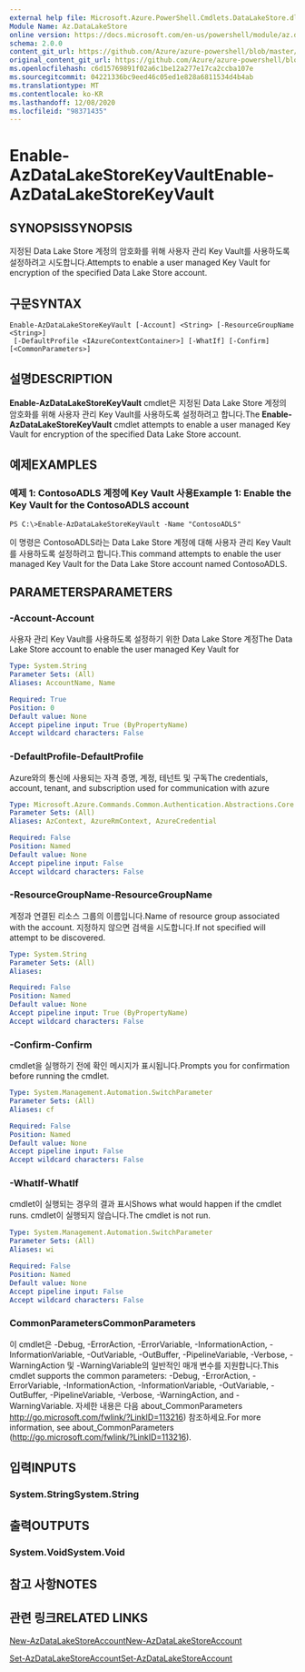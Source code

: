```yaml
---
external help file: Microsoft.Azure.PowerShell.Cmdlets.DataLakeStore.dll-Help.xml
Module Name: Az.DataLakeStore
online version: https://docs.microsoft.com/en-us/powershell/module/az.datalakestore/enable-azdatalakestorekeyvault
schema: 2.0.0
content_git_url: https://github.com/Azure/azure-powershell/blob/master/src/DataLakeStore/DataLakeStore/help/Enable-AzDataLakeStoreKeyVault.md
original_content_git_url: https://github.com/Azure/azure-powershell/blob/master/src/DataLakeStore/DataLakeStore/help/Enable-AzDataLakeStoreKeyVault.md
ms.openlocfilehash: c6d15769891f02a6c1be12a277e17ca2ccba107e
ms.sourcegitcommit: 04221336bc9eed46c05ed1e828a6811534d4b4ab
ms.translationtype: MT
ms.contentlocale: ko-KR
ms.lasthandoff: 12/08/2020
ms.locfileid: "98371435"
---
```

# <span data-ttu-id="418cb-101">Enable-AzDataLakeStoreKeyVault</span><span class="sxs-lookup"><span data-stu-id="418cb-101">Enable-AzDataLakeStoreKeyVault</span></span>

## <span data-ttu-id="418cb-102">SYNOPSIS</span><span class="sxs-lookup"><span data-stu-id="418cb-102">SYNOPSIS</span></span>
<span data-ttu-id="418cb-103">지정된 Data Lake Store 계정의 암호화를 위해 사용자 관리 Key Vault를 사용하도록 설정하려고 시도합니다.</span><span class="sxs-lookup"><span data-stu-id="418cb-103">Attempts to enable a user managed Key Vault for encryption of the specified Data Lake Store account.</span></span>

## <span data-ttu-id="418cb-104">구문</span><span class="sxs-lookup"><span data-stu-id="418cb-104">SYNTAX</span></span>

```
Enable-AzDataLakeStoreKeyVault [-Account] <String> [-ResourceGroupName <String>]
 [-DefaultProfile <IAzureContextContainer>] [-WhatIf] [-Confirm] [<CommonParameters>]
```

## <span data-ttu-id="418cb-105">설명</span><span class="sxs-lookup"><span data-stu-id="418cb-105">DESCRIPTION</span></span>
<span data-ttu-id="418cb-106">**Enable-AzDataLakeStoreKeyVault** cmdlet은 지정된 Data Lake Store 계정의 암호화를 위해 사용자 관리 Key Vault를 사용하도록 설정하려고 합니다.</span><span class="sxs-lookup"><span data-stu-id="418cb-106">The **Enable-AzDataLakeStoreKeyVault** cmdlet attempts to enable a user managed Key Vault for encryption of the specified Data Lake Store account.</span></span>

## <span data-ttu-id="418cb-107">예제</span><span class="sxs-lookup"><span data-stu-id="418cb-107">EXAMPLES</span></span>

### <span data-ttu-id="418cb-108">예제 1: ContosoADLS 계정에 Key Vault 사용</span><span class="sxs-lookup"><span data-stu-id="418cb-108">Example 1: Enable the Key Vault for the ContosoADLS account</span></span>
```
PS C:\>Enable-AzDataLakeStoreKeyVault -Name "ContosoADLS"
```

<span data-ttu-id="418cb-109">이 명령은 ContosoADLS라는 Data Lake Store 계정에 대해 사용자 관리 Key Vault를 사용하도록 설정하려고 합니다.</span><span class="sxs-lookup"><span data-stu-id="418cb-109">This command attempts to enable the user managed Key Vault for the Data Lake Store account named ContosoADLS.</span></span>

## <span data-ttu-id="418cb-110">PARAMETERS</span><span class="sxs-lookup"><span data-stu-id="418cb-110">PARAMETERS</span></span>

### <span data-ttu-id="418cb-111">-Account</span><span class="sxs-lookup"><span data-stu-id="418cb-111">-Account</span></span>
<span data-ttu-id="418cb-112">사용자 관리 Key Vault를 사용하도록 설정하기 위한 Data Lake Store 계정</span><span class="sxs-lookup"><span data-stu-id="418cb-112">The Data Lake Store account to enable the user managed Key Vault for</span></span>

```yaml
Type: System.String
Parameter Sets: (All)
Aliases: AccountName, Name

Required: True
Position: 0
Default value: None
Accept pipeline input: True (ByPropertyName)
Accept wildcard characters: False
```

### <span data-ttu-id="418cb-113">-DefaultProfile</span><span class="sxs-lookup"><span data-stu-id="418cb-113">-DefaultProfile</span></span>
<span data-ttu-id="418cb-114">Azure와의 통신에 사용되는 자격 증명, 계정, 테넌트 및 구독</span><span class="sxs-lookup"><span data-stu-id="418cb-114">The credentials, account, tenant, and subscription used for communication with azure</span></span>

```yaml
Type: Microsoft.Azure.Commands.Common.Authentication.Abstractions.Core.IAzureContextContainer
Parameter Sets: (All)
Aliases: AzContext, AzureRmContext, AzureCredential

Required: False
Position: Named
Default value: None
Accept pipeline input: False
Accept wildcard characters: False
```

### <span data-ttu-id="418cb-115">-ResourceGroupName</span><span class="sxs-lookup"><span data-stu-id="418cb-115">-ResourceGroupName</span></span>
<span data-ttu-id="418cb-116">계정과 연결된 리소스 그룹의 이름입니다.</span><span class="sxs-lookup"><span data-stu-id="418cb-116">Name of resource group associated with the account.</span></span> <span data-ttu-id="418cb-117">지정하지 않으면 검색을 시도합니다.</span><span class="sxs-lookup"><span data-stu-id="418cb-117">If not specified will attempt to be discovered.</span></span>

```yaml
Type: System.String
Parameter Sets: (All)
Aliases:

Required: False
Position: Named
Default value: None
Accept pipeline input: True (ByPropertyName)
Accept wildcard characters: False
```

### <span data-ttu-id="418cb-118">-Confirm</span><span class="sxs-lookup"><span data-stu-id="418cb-118">-Confirm</span></span>
<span data-ttu-id="418cb-119">cmdlet을 실행하기 전에 확인 메시지가 표시됩니다.</span><span class="sxs-lookup"><span data-stu-id="418cb-119">Prompts you for confirmation before running the cmdlet.</span></span>

```yaml
Type: System.Management.Automation.SwitchParameter
Parameter Sets: (All)
Aliases: cf

Required: False
Position: Named
Default value: None
Accept pipeline input: False
Accept wildcard characters: False
```

### <span data-ttu-id="418cb-120">-WhatIf</span><span class="sxs-lookup"><span data-stu-id="418cb-120">-WhatIf</span></span>
<span data-ttu-id="418cb-121">cmdlet이 실행되는 경우의 결과 표시</span><span class="sxs-lookup"><span data-stu-id="418cb-121">Shows what would happen if the cmdlet runs.</span></span> <span data-ttu-id="418cb-122">cmdlet이 실행되지 않습니다.</span><span class="sxs-lookup"><span data-stu-id="418cb-122">The cmdlet is not run.</span></span>

```yaml
Type: System.Management.Automation.SwitchParameter
Parameter Sets: (All)
Aliases: wi

Required: False
Position: Named
Default value: None
Accept pipeline input: False
Accept wildcard characters: False
```

### <span data-ttu-id="418cb-123">CommonParameters</span><span class="sxs-lookup"><span data-stu-id="418cb-123">CommonParameters</span></span>
<span data-ttu-id="418cb-124">이 cmdlet은 -Debug, -ErrorAction, -ErrorVariable, -InformationAction, -InformationVariable, -OutVariable, -OutBuffer, -PipelineVariable, -Verbose, -WarningAction 및 -WarningVariable의 일반적인 매개 변수를 지원합니다.</span><span class="sxs-lookup"><span data-stu-id="418cb-124">This cmdlet supports the common parameters: -Debug, -ErrorAction, -ErrorVariable, -InformationAction, -InformationVariable, -OutVariable, -OutBuffer, -PipelineVariable, -Verbose, -WarningAction, and -WarningVariable.</span></span> <span data-ttu-id="418cb-125">자세한 내용은 다음 about_CommonParameters http://go.microsoft.com/fwlink/?LinkID=113216) 참조하세요.</span><span class="sxs-lookup"><span data-stu-id="418cb-125">For more information, see about_CommonParameters (http://go.microsoft.com/fwlink/?LinkID=113216).</span></span>

## <span data-ttu-id="418cb-126">입력</span><span class="sxs-lookup"><span data-stu-id="418cb-126">INPUTS</span></span>

### <span data-ttu-id="418cb-127">System.String</span><span class="sxs-lookup"><span data-stu-id="418cb-127">System.String</span></span>

## <span data-ttu-id="418cb-128">출력</span><span class="sxs-lookup"><span data-stu-id="418cb-128">OUTPUTS</span></span>

### <span data-ttu-id="418cb-129">System.Void</span><span class="sxs-lookup"><span data-stu-id="418cb-129">System.Void</span></span>

## <span data-ttu-id="418cb-130">참고 사항</span><span class="sxs-lookup"><span data-stu-id="418cb-130">NOTES</span></span>

## <span data-ttu-id="418cb-131">관련 링크</span><span class="sxs-lookup"><span data-stu-id="418cb-131">RELATED LINKS</span></span>

[<span data-ttu-id="418cb-132">New-AzDataLakeStoreAccount</span><span class="sxs-lookup"><span data-stu-id="418cb-132">New-AzDataLakeStoreAccount</span></span>](./New-AzDataLakeStoreAccount.md)

[<span data-ttu-id="418cb-133">Set-AzDataLakeStoreAccount</span><span class="sxs-lookup"><span data-stu-id="418cb-133">Set-AzDataLakeStoreAccount</span></span>](./Set-AzDataLakeStoreAccount.md)

